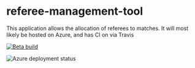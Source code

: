 # referee-management-tool

This application allows the allocation of referees to matches. It will most likely be hosted on Azure, and has CI on via Travis

[![Beta build](https://travis-ci.org/rares985/referee-management-tool.svg?branch=master)](https://travis-ci.org/rares985/referee-management-tool)

![Azure deployment status](https://github.com/rares985/referee-management-tool/workflows/Build%20and%20deploy%20Node.js%20app%20to%20Azure%20Web%20App%20-%20referee-management-tool/badge.svg)
